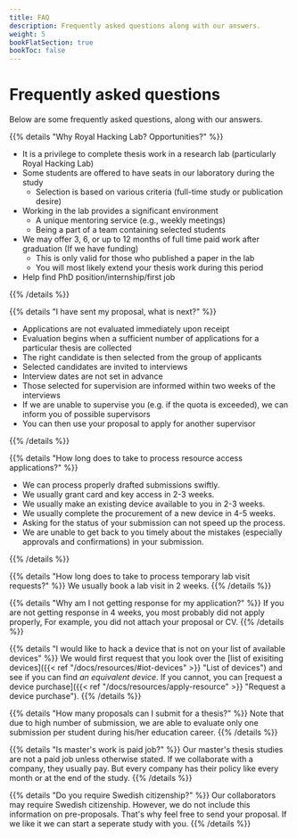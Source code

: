 ```yaml
---
title: FAQ
description: Frequently asked questions along with our answers.
weight: 5
bookFlatSection: true
bookToc: false
---
```


# Frequently asked questions

Below are some frequently asked questions, along with our answers.

{{% details "Why Royal Hacking Lab? Opportunities?" %}}

- It is a privilege to complete thesis work in a research lab (particularly Royal Hacking Lab)
- Some students are offered to have seats in our laboratory during the study
  - Selection is based on various criteria (full-time study or publication desire)
- Working in the lab provides a significant environment 
  - A unique mentoring service (e.g., weekly meetings)
  - Being a part of a team containing selected students
- We may offer 3, 6, or up to 12 months of full time paid work after graduation (If we have funding)
  - This is only valid for those who published a paper in the lab
  - You will most likely extend your thesis work during this period
- Help find PhD position/internship/first job

{{% /details %}}
<br>

{{% details "I have sent my proposal, what is next?" %}}

- Applications are not evaluated immediately upon receipt
- Evaluation begins when a sufficient number of applications for a particular thesis are collected
- The right candidate is then selected from the group of applicants
- Selected candidates are invited to interviews
- Interview dates are not set in advance
- Those selected for supervision are informed within two weeks of the interviews
- If we are unable to supervise you (e.g. if the quota is exceeded), we can inform you of possible supervisors
- You can then use your proposal to apply for another supervisor

{{% /details %}}
<br>

{{% details "How long does to take to process resource access applications?" %}}

<!-- **It depends.** We generally process proposals in four weeks. This can however change depending on the completeness of your proposal and the time of year. By following our [proposal template]({{< ref "/docs/thesis#submit-your-proposal" >}} "Proposal template") diligently you help us process your proposal quickly. -->
- We can process properly drafted submissions swiftly.
- We usually grant card and key access in 2-3 weeks.
- We usually make an existing device available to you in 2-3 weeks.
- We usually complete the procurement of a new device in 4-5 weeks.
- Asking for the status of your submission can not speed up the process.
- We are unable to get back to you timely about the mistakes (especially approvals and confirmations) in your submission.

{{% /details %}}
<br>

<!--
{{% details "How long does to take to process **thesis applications**?" %}}
{{% /details %}}
<br>
-->

{{% details "How long does to take to process temporary lab visit requests?" %}}
We usually book a lab visit in 2 weeks.
{{% /details %}}
<br>

{{% details "Why am I not getting response for my application?" %}}
If you are not getting response in 4 weeks, you most probably did not apply properly, For example, you did not attach your proposal or CV.
{{% /details %}}
<br>


{{% details "I would like to hack a device that is not on your list of available devices" %}}
We would first request that you look over the [list of exisiting devices]({{< ref "/docs/resources/#iot-devices" >}} "List of devices") and see if you can find *an equivalent device*. If you cannot, you can [request a device purchase]({{< ref "/docs/resources/apply-resource" >}} "Request a device purchase").
{{% /details %}}
<br>

{{% details "How many proposals can I submit for a thesis?" %}}
Note that due to high number of submission, we are able to evaluate only one submission per student during his/her education career.
{{% /details %}}
<br>

{{% details "Is master's work is paid job?" %}}
Our master's thesis studies are not a paid job unless otherwise stated. If we collaborate with a company, they usually pay. But every company has their policy like every month or at the end of the study.
{{% /details %}}
<br>

{{% details "Do you require Swedish citizenship?" %}}
Our collaborators may require Swedish citizenship. However, we do not include this information on pre-proposals. That's why feel free to send your proposal. If we like it we can start a seperate study with you.
{{% /details %}}
<br>
